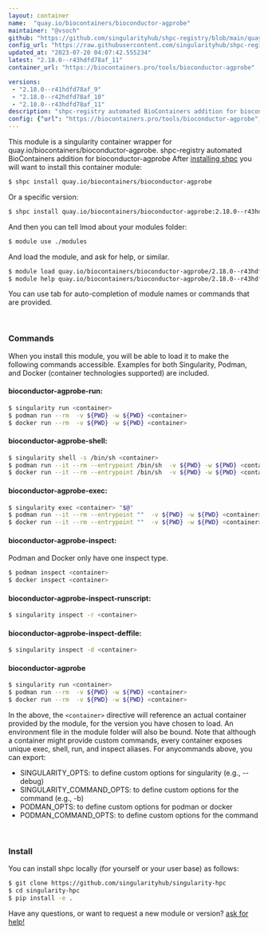```yaml
---
layout: container
name:  "quay.io/biocontainers/bioconductor-agprobe"
maintainer: "@vsoch"
github: "https://github.com/singularityhub/shpc-registry/blob/main/quay.io/biocontainers/bioconductor-agprobe/container.yaml"
config_url: "https://raw.githubusercontent.com/singularityhub/shpc-registry/main/quay.io/biocontainers/bioconductor-agprobe/container.yaml"
updated_at: "2023-07-20 04:07:42.555234"
latest: "2.18.0--r43hdfd78af_11"
container_url: "https://biocontainers.pro/tools/bioconductor-agprobe"

versions:
 - "2.18.0--r41hdfd78af_9"
 - "2.18.0--r42hdfd78af_10"
 - "2.18.0--r43hdfd78af_11"
description: "shpc-registry automated BioContainers addition for bioconductor-agprobe"
config: {"url": "https://biocontainers.pro/tools/bioconductor-agprobe", "maintainer": "@vsoch", "description": "shpc-registry automated BioContainers addition for bioconductor-agprobe", "latest": {"2.18.0--r43hdfd78af_11": "sha256:10f1bc0c3bf7f86d4487346c444dc30708e555e0b418913e2228262087f48404"}, "tags": {"2.18.0--r41hdfd78af_9": "sha256:3a49204e53bf60c0762ddcc6d776cb911e5e4b8572f1b56bdabe55216c78ab4e", "2.18.0--r42hdfd78af_10": "sha256:cd0a57223a70af9ec8353a06be09cbbcfb1c8a1fb3d3aaa4557a88386288694d", "2.18.0--r43hdfd78af_11": "sha256:10f1bc0c3bf7f86d4487346c444dc30708e555e0b418913e2228262087f48404"}, "docker": "quay.io/biocontainers/bioconductor-agprobe"}
---
```


This module is a singularity container wrapper for quay.io/biocontainers/bioconductor-agprobe.
shpc-registry automated BioContainers addition for bioconductor-agprobe
After [installing shpc](#install) you will want to install this container module:


```bash
$ shpc install quay.io/biocontainers/bioconductor-agprobe
```

Or a specific version:

```bash
$ shpc install quay.io/biocontainers/bioconductor-agprobe:2.18.0--r43hdfd78af_11
```

And then you can tell lmod about your modules folder:

```bash
$ module use ./modules
```

And load the module, and ask for help, or similar.

```bash
$ module load quay.io/biocontainers/bioconductor-agprobe/2.18.0--r43hdfd78af_11
$ module help quay.io/biocontainers/bioconductor-agprobe/2.18.0--r43hdfd78af_11
```

You can use tab for auto-completion of module names or commands that are provided.

<br>

### Commands

When you install this module, you will be able to load it to make the following commands accessible.
Examples for both Singularity, Podman, and Docker (container technologies supported) are included.

#### bioconductor-agprobe-run:

```bash
$ singularity run <container>
$ podman run --rm  -v ${PWD} -w ${PWD} <container>
$ docker run --rm  -v ${PWD} -w ${PWD} <container>
```

#### bioconductor-agprobe-shell:

```bash
$ singularity shell -s /bin/sh <container>
$ podman run --it --rm --entrypoint /bin/sh  -v ${PWD} -w ${PWD} <container>
$ docker run --it --rm --entrypoint /bin/sh  -v ${PWD} -w ${PWD} <container>
```

#### bioconductor-agprobe-exec:

```bash
$ singularity exec <container> "$@"
$ podman run --it --rm --entrypoint ""  -v ${PWD} -w ${PWD} <container> "$@"
$ docker run --it --rm --entrypoint ""  -v ${PWD} -w ${PWD} <container> "$@"
```

#### bioconductor-agprobe-inspect:

Podman and Docker only have one inspect type.

```bash
$ podman inspect <container>
$ docker inspect <container>
```

#### bioconductor-agprobe-inspect-runscript:

```bash
$ singularity inspect -r <container>
```

#### bioconductor-agprobe-inspect-deffile:

```bash
$ singularity inspect -d <container>
```



#### bioconductor-agprobe

```bash
$ singularity run <container>
$ podman run --rm  -v ${PWD} -w ${PWD} <container>
$ docker run --rm  -v ${PWD} -w ${PWD} <container>
```


In the above, the `<container>` directive will reference an actual container provided
by the module, for the version you have chosen to load. An environment file in the
module folder will also be bound. Note that although a container
might provide custom commands, every container exposes unique exec, shell, run, and
inspect aliases. For anycommands above, you can export:

 - SINGULARITY_OPTS: to define custom options for singularity (e.g., --debug)
 - SINGULARITY_COMMAND_OPTS: to define custom options for the command (e.g., -b)
 - PODMAN_OPTS: to define custom options for podman or docker
 - PODMAN_COMMAND_OPTS: to define custom options for the command

<br>

### Install

You can install shpc locally (for yourself or your user base) as follows:

```bash
$ git clone https://github.com/singularityhub/singularity-hpc
$ cd singularity-hpc
$ pip install -e .
```

Have any questions, or want to request a new module or version? [ask for help!](https://github.com/singularityhub/singularity-hpc/issues)